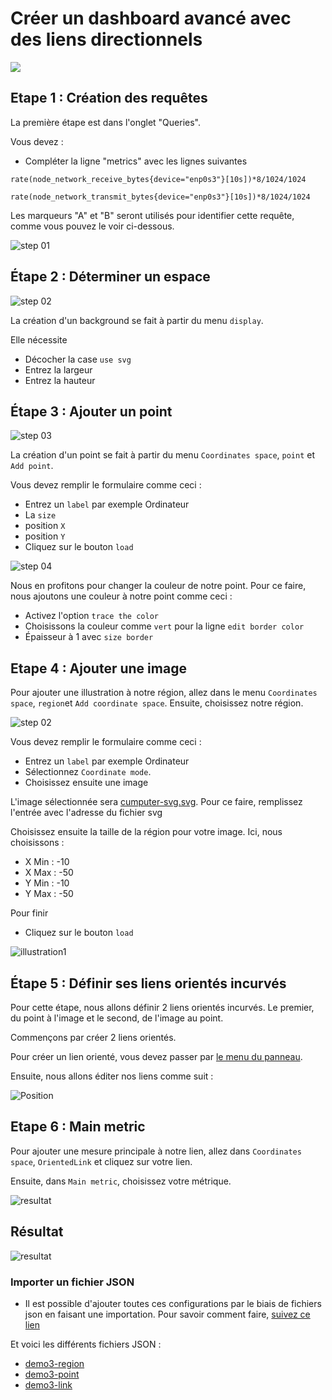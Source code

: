 # Créer un dashboard avancé avec des liens directionnels
[![](../../screenshots/other/Go-back.png)](README.md)
 


## Etape 1 : Création des requêtes


La première étape est dans l'onglet "Queries".

Vous devez :
- Compléter la ligne "metrics" avec les lignes suivantes

```
rate(node_network_receive_bytes{device="enp0s3"}[10s])*8/1024/1024

rate(node_network_transmit_bytes{device="enp0s3"}[10s])*8/1024/1024
```

Les marqueurs "A" et "B" seront utilisés pour identifier cette requête, comme vous pouvez le voir ci-dessous.

![step 01](../../screenshots/demo/tutorial3/query.jpg)


## Étape 2 : Déterminer un espace



![step 02](../../screenshots/demo/tutorial3/display.jpg)


La création d'un background se fait à partir du menu `display`.

Elle nécessite 

- Décocher la case `use svg`
- Entrez la largeur
- Entrez la hauteur



## Étape 3 : Ajouter un point 

![step 03](../../screenshots/demo/tutorial3/point1.png)


La création d'un point se fait à partir du menu `Coordinates space`, `point` et `Add point`.

Vous devez remplir le formulaire comme ceci : 

- Entrez un `label` par exemple Ordinateur
- La `size`
- position `X`
- position `Y`
- Cliquez sur le bouton `load`




![step 04](../../screenshots/demo/tutorial3/point1-color.jpg)

Nous en profitons pour changer la couleur de notre point. Pour ce faire, nous ajoutons une couleur à notre point comme ceci : 

- Activez l'option `trace the color`
- Choisissons la couleur comme `vert` pour la ligne `edit border color`
- Épaisseur à 1 avec `size border`



## Etape 4 : Ajouter une image 


Pour ajouter une illustration à notre région, allez dans le menu `Coordinates space`, `region`et `Add coordinate space`. 
Ensuite, choisissez notre région.

![step 02](../../screenshots/demo/tutorial2/CoordinateMode.png)

Vous devez remplir le formulaire comme ceci : 

- Entrez un `label` par exemple Ordinateur
- Sélectionnez `Coordinate mode`.
- Choisissez ensuite une image

L'image sélectionnée sera [cumputer-svg.svg](../../resource/computer-svg.svg). Pour ce faire, remplissez l'entrée avec l'adresse du fichier svg

Choisissez ensuite la taille de la région pour votre image. Ici, nous choisissons :
- X Min : -10
- X Max : -50
- Y Min : -10
- Y Max : -50

Pour finir
- Cliquez sur le bouton `load`

![illustration1](../../screenshots/demo/tutorial3/illustration1.jpg)





## Étape 5 : Définir ses liens orientés incurvés

Pour cette étape, nous allons définir 2 liens orientés incurvés. Le premier, du point à l'image et le second, de l'image au point.

Commençons par créer 2 liens orientés.

Pour créer un lien orienté, vous devez passer par [le menu du panneau](../panel/panel-incurved-link.md).

Ensuite, nous allons éditer nos liens comme suit :

![Position](../../screenshots/demo/tutorial3/PositionParameter.png)

## Etape 6 : Main metric

Pour ajouter une mesure principale à notre lien, allez dans `Coordinates space`, `OrientedLink` et cliquez sur votre lien.

Ensuite, dans `Main metric`, choisissez votre métrique.

![resultat](../../screenshots/demo/tutorial3/MainMetricLink.png)

## Résultat


![resultat](../../screenshots/demo/tutorial3/resultat.png)



### Importer un fichier JSON

- Il est possible d'ajouter toutes ces configurations par le biais de fichiers json en faisant une importation. Pour savoir comment faire, [suivez ce lien](../editor/import.md)

Et voici les différents fichiers JSON :

- [demo3-region](../../resource/demo3-region.json) 
- [demo3-point](../../resource/demo3-point.json)
- [demo3-link](../../resource/demo3-link.json)

